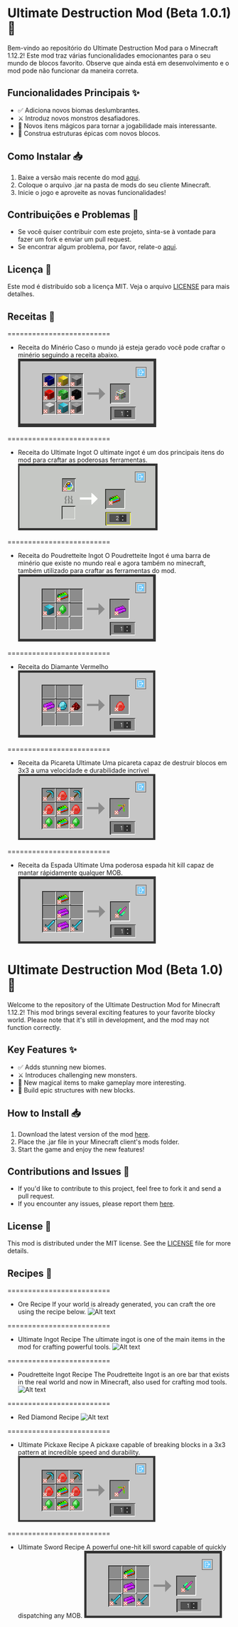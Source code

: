 # Ultimate Destruction Mod (Beta 1.0.1) 🚀

Bem-vindo ao repositório do Ultimate Destruction Mod para o Minecraft 1.12.2! Este mod traz várias funcionalidades emocionantes para o seu mundo de blocos favorito. 
Observe que ainda está em desenvolvimento e o mod pode não funcionar da maneira correta.

## Funcionalidades Principais ✨

- ✅ Adiciona novos biomas deslumbrantes.
- ⚔️ Introduz novos monstros desafiadores.
- 🧪 Novos itens mágicos para tornar a jogabilidade mais interessante.
- 🏰 Construa estruturas épicas com novos blocos.

## Como Instalar 📥

1. Baixe a versão mais recente do mod [aqui](https://github.com/solitariewolf/Ultimate-Destruction-Mod/blob/main/ultimate_destruction_mod.jar).
2. Coloque o arquivo .jar na pasta de mods do seu cliente Minecraft.
3. Inicie o jogo e aproveite as novas funcionalidades!

## Contribuições e Problemas 🐞

- Se você quiser contribuir com este projeto, sinta-se à vontade para fazer um fork e enviar um pull request.
- Se encontrar algum problema, por favor, relate-o [aqui](link_para_issues).

## Licença 📜

Este mod é distribuído sob a licença MIT. Veja o arquivo [LICENSE](LICENSE) para mais detalhes.

## Receitas 📜

=========================

- Receita do Minério
Caso o mundo já esteja gerado você pode craftar o minério seguindo a receita abaixo.
![Alt text](receitaore.PNG)

=========================

- Receita do Ultimate Ingot
O ultimate ingot é um dos principais itens do mod para craftar as poderosas ferramentas.
![Alt text](ultimateingot.PNG)

=========================

- Receita do Poudretteite Ingot
O Poudretteite Ingot é uma barra de minério que existe no mundo real e agora também no minecraft, também utilizado para craftar as ferramentas do mod.
![Alt text](poud.PNG)

=========================

- Receita do Diamante Vermelho
![Alt text](reddiamond.PNG)

=========================

- Receita da Picareta Ultimate
Uma picareta capaz de destruir blocos em 3x3 a uma velocidade e durabilidade incrível
![Alt text](pickaxe.PNG)

=========================

- Receita da Espada Ultimate
Uma poderosa espada hit kill capaz de mantar rápidamente qualquer MOB.
![Alt text](sword.PNG)

# Ultimate Destruction Mod (Beta 1.0) 🚀

Welcome to the repository of the Ultimate Destruction Mod for Minecraft 1.12.2! This mod brings several exciting features to your favorite blocky world.
Please note that it's still in development, and the mod may not function correctly.

## Key Features ✨

- ✅ Adds stunning new biomes.
- ⚔️ Introduces challenging new monsters.
- 🧪 New magical items to make gameplay more interesting.
- 🏰 Build epic structures with new blocks.

## How to Install 📥

1. Download the latest version of the mod [here](https://github.com/solitariewolf/Ultimate-Destruction-Mod/blob/main/ultimate_destruction_mod.jar).
2. Place the .jar file in your Minecraft client's mods folder.
3. Start the game and enjoy the new features!

## Contributions and Issues 🐞

- If you'd like to contribute to this project, feel free to fork it and send a pull request.
- If you encounter any issues, please report them [here](link_to_issues).

## License 📜

This mod is distributed under the MIT license. See the [LICENSE](LICENSE) file for more details.

## Recipes 📜

=========================

- Ore Recipe
If your world is already generated, you can craft the ore using the recipe below.
![Alt text](ore_recipe.PNG)

=========================

- Ultimate Ingot Recipe
The ultimate ingot is one of the main items in the mod for crafting powerful tools.
![Alt text](ultimate_ingot.PNG)

=========================

- Poudretteite Ingot Recipe
The Poudretteite Ingot is an ore bar that exists in the real world and now in Minecraft, also used for crafting mod tools.
![Alt text](poudretteite.PNG)

=========================

- Red Diamond Recipe
![Alt text](red_diamond.PNG)

=========================

- Ultimate Pickaxe Recipe
A pickaxe capable of breaking blocks in a 3x3 pattern at incredible speed and durability.
![Alt text](pickaxe.PNG)

=========================

- Ultimate Sword Recipe
A powerful one-hit kill sword capable of quickly dispatching any MOB.
![Alt text](sword.PNG)
